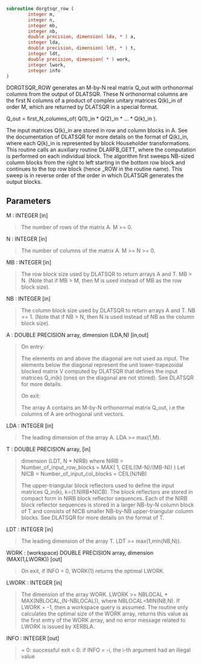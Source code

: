 ```fortran
subroutine dorgtsqr_row (
        integer m,
        integer n,
        integer mb,
        integer nb,
        double precision, dimension( lda, * ) a,
        integer lda,
        double precision, dimension( ldt, * ) t,
        integer ldt,
        double precision, dimension( * ) work,
        integer lwork,
        integer info
)
```

DORGTSQR_ROW generates an M-by-N real matrix Q_out with
orthonormal columns from the output of DLATSQR. These N orthonormal
columns are the first N columns of a product of complex unitary
matrices Q(k)_in of order M, which are returned by DLATSQR in
a special format.

Q_out = first_N_columns_of( Q(1)_in \* Q(2)_in \* ... \* Q(k)_in ).

The input matrices Q(k)_in are stored in row and column blocks in A.
See the documentation of DLATSQR for more details on the format of
Q(k)_in, where each Q(k)_in is represented by block Householder
transformations. This routine calls an auxiliary routine DLARFB_GETT,
where the computation is performed on each individual block. The
algorithm first sweeps NB-sized column blocks from the right to left
starting in the bottom row block and continues to the top row block
(hence _ROW in the routine name). This sweep is in reverse order of
the order in which DLATSQR generates the output blocks.

## Parameters
M : INTEGER [in]
> The number of rows of the matrix A.  M >= 0.

N : INTEGER [in]
> The number of columns of the matrix A. M >= N >= 0.

MB : INTEGER [in]
> The row block size used by DLATSQR to return
> arrays A and T. MB > N.
> (Note that if MB > M, then M is used instead of MB
> as the row block size).

NB : INTEGER [in]
> The column block size used by DLATSQR to return
> arrays A and T. NB >= 1.
> (Note that if NB > N, then N is used instead of NB
> as the column block size).

A : DOUBLE PRECISION array, dimension (LDA,N) [in,out]
> 
> On entry:
> 
> The elements on and above the diagonal are not used as
> input. The elements below the diagonal represent the unit
> lower-trapezoidal blocked matrix V computed by DLATSQR
> that defines the input matrices Q_in(k) (ones on the
> diagonal are not stored). See DLATSQR for more details.
> 
> On exit:
> 
> The array A contains an M-by-N orthonormal matrix Q_out,
> i.e the columns of A are orthogonal unit vectors.

LDA : INTEGER [in]
> The leading dimension of the array A.  LDA >= max(1,M).

T : DOUBLE PRECISION array, [in]
> dimension (LDT, N \* NIRB)
> where NIRB = Number_of_input_row_blocks
> = MAX( 1, CEIL((M-N)/(MB-N)) )
> Let NICB = Number_of_input_col_blocks
> = CEIL(N/NB)
> 
> The upper-triangular block reflectors used to define the
> input matrices Q_in(k), k=(1:NIRB\*NICB). The block
> reflectors are stored in compact form in NIRB block
> reflector sequences. Each of the NIRB block reflector
> sequences is stored in a larger NB-by-N column block of T
> and consists of NICB smaller NB-by-NB upper-triangular
> column blocks. See DLATSQR for more details on the format
> of T.

LDT : INTEGER [in]
> The leading dimension of the array T.
> LDT >= max(1,min(NB,N)).

WORK : (workspace) DOUBLE PRECISION array, dimension (MAX(1,LWORK)) [out]
> On exit, if INFO = 0, WORK(1) returns the optimal LWORK.

LWORK : INTEGER [in]
> The dimension of the array WORK.
> LWORK >= NBLOCAL \* MAX(NBLOCAL,(N-NBLOCAL)),
> where NBLOCAL=MIN(NB,N).
> If LWORK = -1, then a workspace query is assumed.
> The routine only calculates the optimal size of the WORK
> array, returns this value as the first entry of the WORK
> array, and no error message related to LWORK is issued
> by XERBLA.

INFO : INTEGER [out]
> = 0:  successful exit
> < 0:  if INFO = -i, the i-th argument had an illegal value
